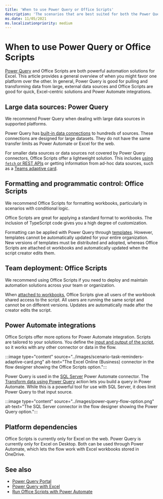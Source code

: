 ```yaml
---
title: 'When to use Power Query or Office Scripts'
description: 'The scenarios that are best suited for both the Power Query and Office Scripts platforms.'
ms.date: 11/05/2021
ms.localizationpriority: medium
---
```


# When to use Power Query or Office Scripts

[Power Query](https://powerquery.microsoft.com) and Office Scripts are both powerful automation solutions for Excel. This article provides a general overview of when you might favor one platform over the other. In general, Power Query is good for pulling and transforming data from large, external data sources and Office Scripts are good for quick, Excel-centric solutions and Power Automate integrations.

## Large data sources: Power Query

We recommend Power Query when dealing with large data sources in supported platforms.

Power Query has [built-in data connections](https://powerquery.microsoft.com/connectors/) to hundreds of sources. These connections are designed for large datasets. They do not have the same transfer limits as Power Automate or Excel for the web.

For smaller data sources or data sources not covered by Power Query connectors, Office Scripts offer a lightweight solution. This includes [using `fetch` or REST APIs](../develop/external-calls.md) or getting information from ad-hoc data sources, such as a [Teams adaptive card](../resources/scenarios/task-reminders.md).

## Formatting and programmatic control: Office Scripts

We recommend Office Scripts for formatting workbooks, particularly in scenarios with conditional logic.

Office Scripts are great for applying a standard format to workbooks. The inclusion of TypeScript code gives you a high degree of customization.

Formatting can be applied with Power Query through [templates](https://templates.office.com/power-query-tutorial-tm11414620). However, templates cannot be automatically updated for your entire organization. New versions of templates must be distributed and adopted, whereas Office Scripts are attached ot workbooks and automatically updated when the script creator edits them.

## Team deployment: Office Scripts

We recommend using Office Scripts if you need to deploy and maintain automation solutions across your team or organization.

When [attached to workbooks](../overview/excel.md#share-scripts), Office Scripts give all users of the workbook shared access to the script. All users are running the same script and cannot be on different versions. Updates are automatically made after the creator edits the script.

## Power Automate integrations

Office Scripts offer more options for Power Automate integration. Scripts are tailored to your solutions. You define the [input and output of the script](../develop/power-automate-integration.md#data-transfer-in-flows-for-scripts), so it works with any other connector or data in the flow.

:::image type="content" source="../images/scenario-task-reminders-adaptive-card.png" alt-text="The Excel Online (Business) connector in the flow designer showing the Office Scripts option.":::

Power Query is used in the [SQL Server](https://powerquery.microsoft.com/flow/) Power Automate connector. The [Transform data using Power Query](/connectors/sql/#transform-data-using-power-query) action lets you build a query in Power Automate. While this is a powerful tool for use with SQL Server, it does limit Power Query to that input source.

:::image type="content" source="../images/power-query-flow-option.png" alt-text="The SQL Server connector in the flow designer showing the Power Query option.":::

## Platform dependencies

Office Scripts is currently only for Excel on the web. Power Query is currently only for Excel on Desktop. Both can be used through Power Automate, which lets the flow work with Excel workbooks stored in OneDrive.

## See also

- [Power Query Portal](https://powerquery.microsoft.com/)
- [Power Query with Excel](https://powerquery.microsoft.com/excel/)
- [Run Office Scripts with Power Automate](../develop/power-automate-integration.md)